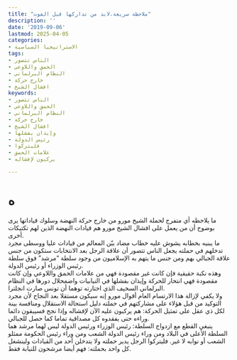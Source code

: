 ```yaml
---
title: "ملاحظة سريعة،لابد من تداركها قبل الفوت"
description: ''
date: '2019-09-06'
lastmod: 2025-04-05
categories:
- الاستراتيجيا السياسية
tags:
- الناس تتصور
- الحمق واللاوعي
- النظام البرلماني
- خارج حركة
- افشال الشيخ
keywords:
- الناس تتصور
- الحمق واللاوعي
- النظام البرلماني
- خارج حركة
- افشال الشيخ
- وإيذان بفشلها
- رئيس الدولة
- فليتركوا
- علامات الحمق
- يركبون لإفشاله

---
```

# **ه**

ما يلاحظه أي متفرج لحملة الشيخ مورو من خارج حركة النهضة وسلوك قياداتها يرى بوضوح أن من يعمل على افشال الشيخ مورو هم قيادات النهضة الذين لهم تكتيكات أخرى.  
ما يبنيه بخطابه يشوش عليه خطاب مضاد بيّن المعالم من قيادات عليا ووسطى مجرد تدخلهم في حملته يجعل الناس تتصور أن علاقة الرجل بعد الانتخابات ستكون من جنس علاقة الجبالي بهم ومن جنس ما يتهم به الإسلاميون من وجود سلطة “مرشد” فوق سلطة رئيس الوزراء أو رئيس الدولة.  
وهذه نكبة حقيقية فإن كانت غير مقصودة فهي من علامات الحمق واللاوعي وإن كانت مقصودة فهي انتحار للحركة وإيذان بفشلها في النيابيات واضمحلال دورها في النظام البرلماني السخيف الذي اختارته توهما أن تونس صارت انجلترا.  
ولا يكفي لإزالة هذا الارتسام العام أقوال مورو إنه سيكون مستقلا بعد النجاح لأن مجرد التوكيد من قبل هؤلاء على مشاركتهم في حملته دليل استحالة الاستقلال ومنافسة بينة لكل ذي عقل على تمثيل الحركة: هم يركبون عليه الآن لإفشاله وإذا نجح فسيبقون دائما وراءه حتى يفقدوه كل مصداقية تماما كما حصل للجبالي.  
ينبغي القطع مع ازدواج السلطة: رئيس الوزراء ورئيس الدولة ليس لهما مرشد هما السلطة الأعلى في البلاد ومن وراء رئيس الدولة الشعب ومن وراء رئيس الحكومة ممثلو الشعب أو نوابه لا غير. فليتركوا الرجل يدير حملته ولا يتدخلن أحد من القيادات ولينشغل كل واحد بحملته: فهم أيضا مرشحون للنيابة فقط.

###
